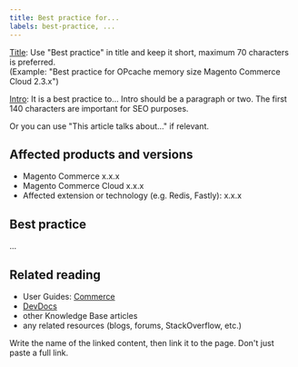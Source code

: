 ```yaml
---
title: Best practice for...
labels: best-practice, ...
---
```


<u>Title</u>: Use "Best practice" in title and keep it short,  maximum 70 characters is preferred.<br/>
(Example: "Best practice for OPcache memory size Magento Commerce Cloud 2.3.x")

<u>Intro</u>: It is a best practice to... Intro should be a paragraph or two. The first 140 characters are important for SEO purposes.

Or you can use "This article talks about..." if relevant.

## Affected products and versions

*   Magento Commerce x.x.x
*   Magento Commerce Cloud x.x.x
*   Affected extension or technology (e.g. Redis, Fastly): x.x.x

## Best practice

...

## Related reading

*   User Guides: [Commerce](http://docs.magento.com/m2/ee/user_guide/magento/magento-enterprise-edition-2.1-user-guide.html)
*   [DevDocs](devdocs.magento.com)
*   other Knowledge Base articles
*   any related resources (blogs, forums, StackOverflow, etc.)

Write the name of the linked content, then link it to the page. Don't just paste a full link.
